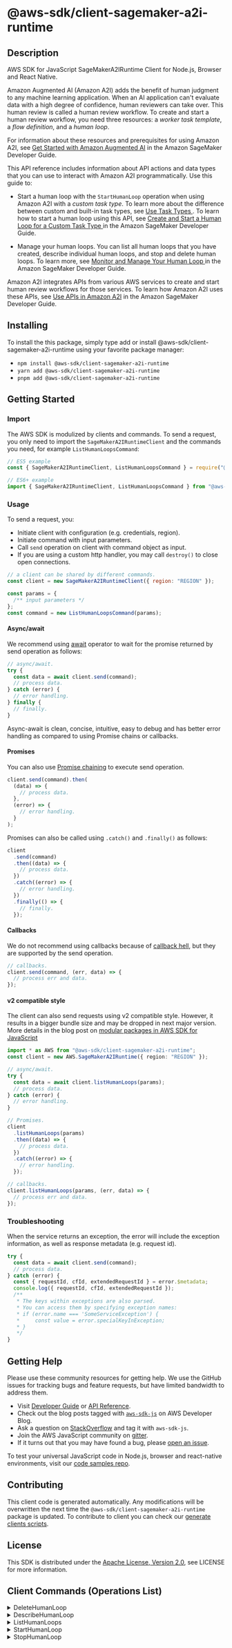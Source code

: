 <!-- generated file, do not edit directly -->

# @aws-sdk/client-sagemaker-a2i-runtime

## Description

AWS SDK for JavaScript SageMakerA2IRuntime Client for Node.js, Browser and React Native.

<p>Amazon Augmented AI (Amazon A2I) adds the benefit of human judgment to any machine learning
application. When an AI application can't evaluate data with a high degree of confidence,
human reviewers can take over. This human review is called a human review workflow. To create
and start a human review workflow, you need three resources: a <i>worker task
template</i>, a <i>flow definition</i>, and a <i>human
loop</i>.</p>
<p>For information about these resources and prerequisites for using Amazon A2I, see <a href="https://docs.aws.amazon.com/sagemaker/latest/dg/a2i-getting-started.html">Get Started with
Amazon Augmented AI</a> in the Amazon SageMaker Developer Guide.</p>
<p>This API reference includes information about API actions and data types that you can use
to interact with Amazon A2I programmatically. Use this guide to:</p>
<ul>
<li>
<p>Start a human loop with the <code>StartHumanLoop</code> operation when using
Amazon A2I with a <i>custom task type</i>. To learn more about the
difference between custom and built-in task types, see <a href="https://docs.aws.amazon.com/sagemaker/latest/dg/a2i-task-types-general.html">Use Task Types </a>. To learn
how to start a human loop using this API, see <a href="https://docs.aws.amazon.com/sagemaker/latest/dg/a2i-start-human-loop.html#a2i-instructions-starthumanloop">Create and Start a Human Loop for a Custom Task Type </a> in the
Amazon SageMaker Developer Guide.</p>
</li>
<li>
<p>Manage your human loops. You can list all human loops that you have created, describe
individual human loops, and stop and delete human loops. To learn more, see <a href="https://docs.aws.amazon.com/sagemaker/latest/dg/a2i-monitor-humanloop-results.html">Monitor and Manage Your Human Loop </a> in the Amazon SageMaker Developer Guide.</p>
</li>
</ul>
<p>Amazon A2I integrates APIs from various AWS services to create and start human review
workflows for those services. To learn how Amazon A2I uses these APIs, see <a href="https://docs.aws.amazon.com/sagemaker/latest/dg/a2i-api-references.html">Use APIs in
Amazon A2I</a> in the Amazon SageMaker Developer Guide.</p>

## Installing

To install the this package, simply type add or install @aws-sdk/client-sagemaker-a2i-runtime
using your favorite package manager:

- `npm install @aws-sdk/client-sagemaker-a2i-runtime`
- `yarn add @aws-sdk/client-sagemaker-a2i-runtime`
- `pnpm add @aws-sdk/client-sagemaker-a2i-runtime`

## Getting Started

### Import

The AWS SDK is modulized by clients and commands.
To send a request, you only need to import the `SageMakerA2IRuntimeClient` and
the commands you need, for example `ListHumanLoopsCommand`:

```js
// ES5 example
const { SageMakerA2IRuntimeClient, ListHumanLoopsCommand } = require("@aws-sdk/client-sagemaker-a2i-runtime");
```

```ts
// ES6+ example
import { SageMakerA2IRuntimeClient, ListHumanLoopsCommand } from "@aws-sdk/client-sagemaker-a2i-runtime";
```

### Usage

To send a request, you:

- Initiate client with configuration (e.g. credentials, region).
- Initiate command with input parameters.
- Call `send` operation on client with command object as input.
- If you are using a custom http handler, you may call `destroy()` to close open connections.

```js
// a client can be shared by different commands.
const client = new SageMakerA2IRuntimeClient({ region: "REGION" });

const params = {
  /** input parameters */
};
const command = new ListHumanLoopsCommand(params);
```

#### Async/await

We recommend using [await](https://developer.mozilla.org/en-US/docs/Web/JavaScript/Reference/Operators/await)
operator to wait for the promise returned by send operation as follows:

```js
// async/await.
try {
  const data = await client.send(command);
  // process data.
} catch (error) {
  // error handling.
} finally {
  // finally.
}
```

Async-await is clean, concise, intuitive, easy to debug and has better error handling
as compared to using Promise chains or callbacks.

#### Promises

You can also use [Promise chaining](https://developer.mozilla.org/en-US/docs/Web/JavaScript/Guide/Using_promises#chaining)
to execute send operation.

```js
client.send(command).then(
  (data) => {
    // process data.
  },
  (error) => {
    // error handling.
  }
);
```

Promises can also be called using `.catch()` and `.finally()` as follows:

```js
client
  .send(command)
  .then((data) => {
    // process data.
  })
  .catch((error) => {
    // error handling.
  })
  .finally(() => {
    // finally.
  });
```

#### Callbacks

We do not recommend using callbacks because of [callback hell](http://callbackhell.com/),
but they are supported by the send operation.

```js
// callbacks.
client.send(command, (err, data) => {
  // process err and data.
});
```

#### v2 compatible style

The client can also send requests using v2 compatible style.
However, it results in a bigger bundle size and may be dropped in next major version. More details in the blog post
on [modular packages in AWS SDK for JavaScript](https://aws.amazon.com/blogs/developer/modular-packages-in-aws-sdk-for-javascript/)

```ts
import * as AWS from "@aws-sdk/client-sagemaker-a2i-runtime";
const client = new AWS.SageMakerA2IRuntime({ region: "REGION" });

// async/await.
try {
  const data = await client.listHumanLoops(params);
  // process data.
} catch (error) {
  // error handling.
}

// Promises.
client
  .listHumanLoops(params)
  .then((data) => {
    // process data.
  })
  .catch((error) => {
    // error handling.
  });

// callbacks.
client.listHumanLoops(params, (err, data) => {
  // process err and data.
});
```

### Troubleshooting

When the service returns an exception, the error will include the exception information,
as well as response metadata (e.g. request id).

```js
try {
  const data = await client.send(command);
  // process data.
} catch (error) {
  const { requestId, cfId, extendedRequestId } = error.$metadata;
  console.log({ requestId, cfId, extendedRequestId });
  /**
   * The keys within exceptions are also parsed.
   * You can access them by specifying exception names:
   * if (error.name === 'SomeServiceException') {
   *     const value = error.specialKeyInException;
   * }
   */
}
```

## Getting Help

Please use these community resources for getting help.
We use the GitHub issues for tracking bugs and feature requests, but have limited bandwidth to address them.

- Visit [Developer Guide](https://docs.aws.amazon.com/sdk-for-javascript/v3/developer-guide/welcome.html)
  or [API Reference](https://docs.aws.amazon.com/AWSJavaScriptSDK/v3/latest/index.html).
- Check out the blog posts tagged with [`aws-sdk-js`](https://aws.amazon.com/blogs/developer/tag/aws-sdk-js/)
  on AWS Developer Blog.
- Ask a question on [StackOverflow](https://stackoverflow.com/questions/tagged/aws-sdk-js) and tag it with `aws-sdk-js`.
- Join the AWS JavaScript community on [gitter](https://gitter.im/aws/aws-sdk-js-v3).
- If it turns out that you may have found a bug, please [open an issue](https://github.com/aws/aws-sdk-js-v3/issues/new/choose).

To test your universal JavaScript code in Node.js, browser and react-native environments,
visit our [code samples repo](https://github.com/aws-samples/aws-sdk-js-tests).

## Contributing

This client code is generated automatically. Any modifications will be overwritten the next time the `@aws-sdk/client-sagemaker-a2i-runtime` package is updated.
To contribute to client you can check our [generate clients scripts](https://github.com/aws/aws-sdk-js-v3/tree/main/scripts/generate-clients).

## License

This SDK is distributed under the
[Apache License, Version 2.0](http://www.apache.org/licenses/LICENSE-2.0),
see LICENSE for more information.

## Client Commands (Operations List)

<details>
<summary>
DeleteHumanLoop
</summary>

[Command API Reference](https://docs.aws.amazon.com/AWSJavaScriptSDK/v3/latest/client/sagemaker-a2i-runtime/command/DeleteHumanLoopCommand/) / [Input](https://docs.aws.amazon.com/AWSJavaScriptSDK/v3/latest/Package/-aws-sdk-client-sagemaker-a2i-runtime/Interface/DeleteHumanLoopCommandInput/) / [Output](https://docs.aws.amazon.com/AWSJavaScriptSDK/v3/latest/Package/-aws-sdk-client-sagemaker-a2i-runtime/Interface/DeleteHumanLoopCommandOutput/)

</details>
<details>
<summary>
DescribeHumanLoop
</summary>

[Command API Reference](https://docs.aws.amazon.com/AWSJavaScriptSDK/v3/latest/client/sagemaker-a2i-runtime/command/DescribeHumanLoopCommand/) / [Input](https://docs.aws.amazon.com/AWSJavaScriptSDK/v3/latest/Package/-aws-sdk-client-sagemaker-a2i-runtime/Interface/DescribeHumanLoopCommandInput/) / [Output](https://docs.aws.amazon.com/AWSJavaScriptSDK/v3/latest/Package/-aws-sdk-client-sagemaker-a2i-runtime/Interface/DescribeHumanLoopCommandOutput/)

</details>
<details>
<summary>
ListHumanLoops
</summary>

[Command API Reference](https://docs.aws.amazon.com/AWSJavaScriptSDK/v3/latest/client/sagemaker-a2i-runtime/command/ListHumanLoopsCommand/) / [Input](https://docs.aws.amazon.com/AWSJavaScriptSDK/v3/latest/Package/-aws-sdk-client-sagemaker-a2i-runtime/Interface/ListHumanLoopsCommandInput/) / [Output](https://docs.aws.amazon.com/AWSJavaScriptSDK/v3/latest/Package/-aws-sdk-client-sagemaker-a2i-runtime/Interface/ListHumanLoopsCommandOutput/)

</details>
<details>
<summary>
StartHumanLoop
</summary>

[Command API Reference](https://docs.aws.amazon.com/AWSJavaScriptSDK/v3/latest/client/sagemaker-a2i-runtime/command/StartHumanLoopCommand/) / [Input](https://docs.aws.amazon.com/AWSJavaScriptSDK/v3/latest/Package/-aws-sdk-client-sagemaker-a2i-runtime/Interface/StartHumanLoopCommandInput/) / [Output](https://docs.aws.amazon.com/AWSJavaScriptSDK/v3/latest/Package/-aws-sdk-client-sagemaker-a2i-runtime/Interface/StartHumanLoopCommandOutput/)

</details>
<details>
<summary>
StopHumanLoop
</summary>

[Command API Reference](https://docs.aws.amazon.com/AWSJavaScriptSDK/v3/latest/client/sagemaker-a2i-runtime/command/StopHumanLoopCommand/) / [Input](https://docs.aws.amazon.com/AWSJavaScriptSDK/v3/latest/Package/-aws-sdk-client-sagemaker-a2i-runtime/Interface/StopHumanLoopCommandInput/) / [Output](https://docs.aws.amazon.com/AWSJavaScriptSDK/v3/latest/Package/-aws-sdk-client-sagemaker-a2i-runtime/Interface/StopHumanLoopCommandOutput/)

</details>
